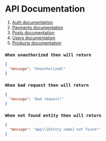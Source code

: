 # API Documentation

1. [Auth documentation](Auth.md)
1. [Payments documentation](Payments.md)
1. [Posts documentation](Posts.md)
1. [Users documentation](Users.md)
1. [Products documentation](Products.md)

### `When unauthorized then will return`

```json
{
  "message": "Unauthorized!"
}
```

### `When bad request then will return`

```json
{
  "message": "Bad request!"
}
```

### `When not found entity then will return`

```json
{
  "message": "App\\{Entity name} not found!"
}
```
